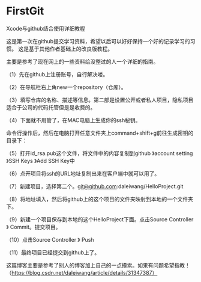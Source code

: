 # FirstGit

Xcode与github结合使用详细教程

这是第一次在github提交学习资料，希望以后可以好好保持一个好的记录学习的习惯。
这是基于其他作者基础上的改良版教程。

主要是参考了现在网上的一些资料给没整过的人一个详细的指南。

（1）先在github上注册账号，自行解决喽。

（2）在导航栏右上角new一个repository（仓库）。

（3）填写仓库的名称、描述等信息。第二部是设置公开或者私人项目，隐私项目适合于公司的代码托管但是是收费的。

（4）下面就不用管了，在MAC电脑上生成你的ssh秘钥。

命令行操作后，然后在电脑打开任意文件夹上command+shift+g前往生成密钥的目录下：

（5）打开id_rsa.pub这个文件，将文件中的内容复制到github 》account setting 》SSH Keys 》Add SSH Key中

（6）点开项目将ssh的URL地址复制出来在客户端中就可以用了。

（7）新建项目，选择第二个。git@github.com:daleiwang/HelloProject.git

（8）将地址填入，然后将github上的这个项目的文件夹映射到本地的一个文件夹下。

（9）新建一个项目保存到本地的这个HelloProject下面。点击Source Controller 》 Commit。提交项目。

（10）点击Source Controller 》 Push

（11）最终项目已经提交到github上了。

这篇博客主要是参考了别人的博客加上自己的一点摸索。如果有问题希望指教！
（https://blog.csdn.net/daleiwang/article/details/31347387）
